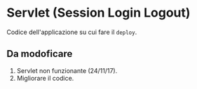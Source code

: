 # Servlet (Session Login Logout)

Codice dell'applicazione su cui fare il `deploy`.

## Da modoficare
1. Servlet non funzionante (24/11/17).
2. Migliorare il codice. 
